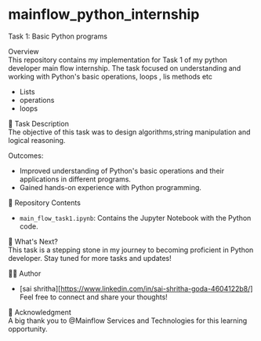 # mainflow_python_internship
 Task 1: Basic Python programs 

 Overview  
This repository contains my implementation for Task 1 of my python developer main flow internship. The task focused on understanding and working with Python's basic operations, loops , lis methods etc 
- Lists  
- operations
- loops

 📝 Task Description  
The objective of this task was to design algorithms,string manipulation and logical reasoning.  

Outcomes:  
- Improved understanding of Python's basic operations and their applications in different programs.  
- Gained hands-on experience with Python programming.  

 📁 Repository Contents  
- `main_flow_task1.ipynb`: Contains the Jupyter Notebook with the Python code.

 🚀 What's Next?  
This task is a stepping stone in my journey to becoming proficient in Python developer. Stay tuned for more tasks and updates!  

 👩‍💻 Author  
- [sai shritha][https://www.linkedin.com/in/sai-shritha-goda-4604122b8/]
Feel free to connect and share your thoughts!  

🌟 Acknowledgment  
A big thank you to @Mainflow Services and Technologies for this learning opportunity.  
